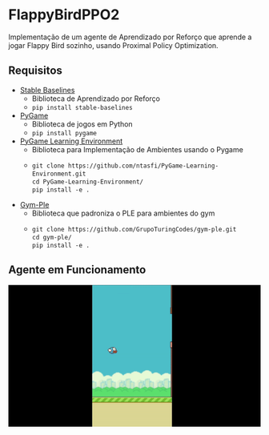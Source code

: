 # FlappyBirdPPO2

Implementação de um agente de Aprendizado por Reforço que aprende a jogar Flappy Bird sozinho, usando Proximal Policy Optimization.

## Requisitos

* [Stable Baselines](https://github.com/hill-a/stable-baselines)
  * Biblioteca de Aprendizado por Reforço
  * ```pip install stable-baselines```
* [PyGame](https://www.pygame.org/wiki/GettingStarted)
  * Biblioteca de jogos em Python
  * ```pip install pygame```
* [PyGame Learning Environment](https://github.com/ntasfi/PyGame-Learning-Environment)
  * Biblioteca para Implementação de Ambientes usando o Pygame
  * ``` 
    git clone https://github.com/ntasfi/PyGame-Learning-Environment.git
    cd PyGame-Learning-Environment/ 
    pip install -e .
    ```
* [Gym-Ple](https://github.com/GrupoTuringCodes/gym-ple)
  * Biblioteca que padroniza o PLE para ambientes do gym
  * ``` 
    git clone https://github.com/GrupoTuringCodes/gym-ple.git
    cd gym-ple/ 
    pip install -e .
    ```

## Agente em Funcionamento

![Agente Em Funcionamento](/img/FlappyBird.gif)
